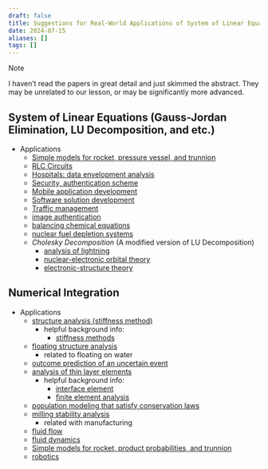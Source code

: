 ```yaml
---
draft: false
title: Suggestions for Real-World Applications of System of Linear Equations/Numerical Integration
date: 2024-07-15
aliases: []
tags: []
---
```


> [!NOTE]
> I haven’t read the papers in great detail and just skimmed the abstract. They may be unrelated to our lesson, or may be significantly more advanced.

## System of Linear Equations (Gauss-Jordan Elimination, LU Decomposition, and etc.)

- Applications
	- [Simple models for rocket, pressure vessel, and trunnion](https://math.libretexts.org/Workbench/Numerical_Methods_with_Applications_(Kaw)/4%3A_Simultaneous_Linear_Equations/4.00%3A_Physical_Problems_for_Simultaneous_Linear_Equations)
	- [RLC Circuits](https://doi.org/10.1016/j.ifacol.2021.06.061)
	- [Hospitals: data envelopment analysis](https://link.springer.com/article/10.1007/s10614-015-9501-z)
	- [Security, authentication scheme](https://doi.org/10.1155/2013/910409)
	- [Mobile application development](https://www.researchgate.net/publication/375082510_MOBILE_APPLICATION_FOR_CALCULATION_OF_ELECTRICAL_CIRCUITS_USING_THE_GAUSS_ELIMINATION_METHOD)
	- [Software solution development](https://www.researchgate.net/profile/Muhaimin-Hasanudin/publication/335672062_Using_Gauss_-_Jordan_elimination_method_with_The_Application_of_Android_for_Solving_Linear_Equations/links/60883205907dcf667bcaaa61/Using-Gauss-Jordan-elimination-method-with-The-Application-of-Android-for-Solving-Linear-Equations.pdf)
	- [Traffic management](https://pubs.aip.org/aip/acp/article-pdf/doi/10.1063/1.5112245/14186074/020060_1_online.pdf)
	- [image authentication](https://doi.org/10.1155/2013/910409)
	- [balancing chemical equations](http://www.ijstr.org/final-print/jan2020/-Application-Of-Gauss-jordan-Elimination-Method-In-Balancing-Typical-Chemical-Equations.pdf)
	- [nuclear fuel depletion systems](https://www.tandfonline.com/doi/full/10.1080/00295639.2023.2241807)
	- *Cholesky Decomposition* (A modified version of LU Decomposition)
		- [analysis of lightning](https://ieeexplore.ieee.org/document/10103458)
		- [nuclear-electronic orbital theory](https://pubs.acs.org/doi/abs/10.1021/acs.jctcc00686)
		- [electronic-structure theory](https://link.springer.com/chapter/10.1007/978-90-481-2853-2_13)

## Numerical Integration

- Applications
	- [structure analysis (stiffness method)](https://arc.aiaa.org/doi/abs/10.2514/3.3836)
		- helpful background info:
			- [stiffness methods](https://engineering.purdue.edu/~aprakas/CE474/CE474-Ch5-StiffnessMethod.pdf)
	- [floating structure analysis](https://doi.org/10.1002/(SICI)1097-0207(19980228)41:4%3C675::AID-NME305%3E3.0.CO;2-8)
		- related to floating on water
	- [outcome prediction of an uncertain event](https://doi.org/10.1016/S1574-0021(96)01017-9)
	- [analysis of thin layer elements](https://doi.org/10.1002/nme.1620360104)
		- helpful background info:
			- [interface element](https://www.sciencedirect.com/topics/engineering/interface-element#:~:text=The%20stiffness%20of%20interface%20elements,Eu%E2%88%92Em)
			- [finite element analysis](https://www.techtarget.com/searchsoftwarequality/definition/finite-element-analysis-FEA)
	- [population modeling that satisfy conservation laws](https://doi.org/10.1080/17513750701605598)
	- [milling stability analysis](https://asmedigitalcollection.asme.org/manufacturingscience/article-abstract/133/3/031005/471742/Numerical-Integration-Method-for-Prediction-of)
		- related with manufacturing
	- [fluid flow](https://journals.ametsoc.org/view/journals/mwre/97/12/1520-0493_1969_097_0885_nioffo_2_3_co_2.xml)
	- [fluid dynamics](https://doi.org/10.1016/S0065-2156(08)70269-2)
	- [Simple models for rocket, product probabilities, and trunnion](https://math.libretexts.org/Workbench/Numerical_Methods_with_Applications_(Kaw)/7%3A_Integration/7.00%3A_Physical_Problems_for_Integration)
	- [robotics](https://ieeexplore.ieee.org/document/7083769)

